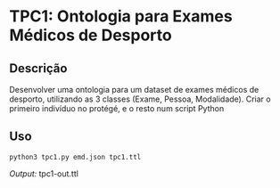 # TPC1: Ontologia para Exames Médicos de Desporto

## Descrição
Desenvolver uma ontologia para um dataset de exames médicos de desporto, utilizando as 3 classes (Exame, Pessoa, Modalidade). Criar o primeiro indivíduo no protégé, e o resto num script Python

## Uso
```python3 tpc1.py emd.json tpc1.ttl```

*Output:* tpc1-out.ttl